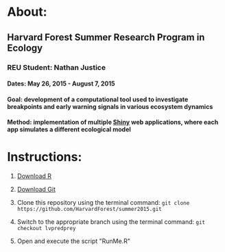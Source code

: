 # About:

## Harvard Forest Summer Research Program in Ecology

### REU Student: Nathan Justice

#### Dates: May 26, 2015 - August 7, 2015

#### Goal: development of a computational tool used to investigate breakpoints and early warning signals in various ecosystem dynamics

#### Method: implementation of multiple [Shiny](http://shiny.rstudio.com/) web applications, where each app simulates a different ecological model

# Instructions:

1. [Download R](https://www.r-project.org/)

2. [Download Git](https://git-scm.com/downloads)

3. Clone this repository using the terminal command:
`git clone https://github.com/HarvardForest/summer2015.git`

4. Switch to the appropriate branch using the terminal command:
`git checkout lvpredprey`

5. Open and execute the script "RunMe.R"
